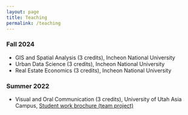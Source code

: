```yaml
---
layout: page
title: Teaching
permalink: /teaching
---
```


### Fall 2024  
* GIS and Spatial Analysis (3 credits), Incheon National University
* Urban Data Science (3 credits), Incheon National University
* Real Estate Economics (3 credits), Incheon National University


### Summer 2022  
* Visual and Oral Communication (3 credits), University of Utah Asia Campus, [Student work brochure (team project)](https://indd.adobe.com/view/61dda604-eabc-43f9-9f27-3283ef3946b7)

